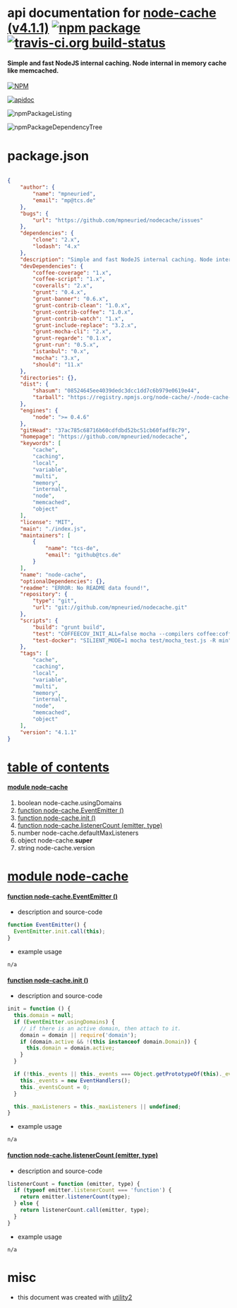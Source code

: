 # api documentation for  [node-cache (v4.1.1)](https://github.com/mpneuried/nodecache)  [![npm package](https://img.shields.io/npm/v/npmdoc-node-cache.svg?style=flat-square)](https://www.npmjs.org/package/npmdoc-node-cache) [![travis-ci.org build-status](https://api.travis-ci.org/npmdoc/node-npmdoc-node-cache.svg)](https://travis-ci.org/npmdoc/node-npmdoc-node-cache)
#### Simple and fast NodeJS internal caching. Node internal in memory cache like memcached.

[![NPM](https://nodei.co/npm/node-cache.png?downloads=true)](https://www.npmjs.com/package/node-cache)

[![apidoc](https://npmdoc.github.io/node-npmdoc-node-cache/build/screenCapture.buildNpmdoc.browser.%252Fhome%252Ftravis%252Fbuild%252Fnpmdoc%252Fnode-npmdoc-node-cache%252Ftmp%252Fbuild%252Fapidoc.html.png)](https://npmdoc.github.io/node-npmdoc-node-cache/build/apidoc.html)

![npmPackageListing](https://npmdoc.github.io/node-npmdoc-node-cache/build/screenCapture.npmPackageListing.svg)

![npmPackageDependencyTree](https://npmdoc.github.io/node-npmdoc-node-cache/build/screenCapture.npmPackageDependencyTree.svg)



# package.json

```json

{
    "author": {
        "name": "mpneuried",
        "email": "mp@tcs.de"
    },
    "bugs": {
        "url": "https://github.com/mpneuried/nodecache/issues"
    },
    "dependencies": {
        "clone": "2.x",
        "lodash": "4.x"
    },
    "description": "Simple and fast NodeJS internal caching. Node internal in memory cache like memcached.",
    "devDependencies": {
        "coffee-coverage": "1.x",
        "coffee-script": "1.x",
        "coveralls": "2.x",
        "grunt": "0.4.x",
        "grunt-banner": "0.6.x",
        "grunt-contrib-clean": "1.0.x",
        "grunt-contrib-coffee": "1.0.x",
        "grunt-contrib-watch": "1.x",
        "grunt-include-replace": "3.2.x",
        "grunt-mocha-cli": "2.x",
        "grunt-regarde": "0.1.x",
        "grunt-run": "0.5.x",
        "istanbul": "0.x",
        "mocha": "3.x",
        "should": "11.x"
    },
    "directories": {},
    "dist": {
        "shasum": "08524645ee4039dedc3dcc1dd7c6b979e0619e44",
        "tarball": "https://registry.npmjs.org/node-cache/-/node-cache-4.1.1.tgz"
    },
    "engines": {
        "node": ">= 0.4.6"
    },
    "gitHead": "37ac785c68716b60cdfdbd52bc51cb60fadf8c79",
    "homepage": "https://github.com/mpneuried/nodecache",
    "keywords": [
        "cache",
        "caching",
        "local",
        "variable",
        "multi",
        "memory",
        "internal",
        "node",
        "memcached",
        "object"
    ],
    "license": "MIT",
    "main": "./index.js",
    "maintainers": [
        {
            "name": "tcs-de",
            "email": "github@tcs.de"
        }
    ],
    "name": "node-cache",
    "optionalDependencies": {},
    "readme": "ERROR: No README data found!",
    "repository": {
        "type": "git",
        "url": "git://github.com/mpneuried/nodecache.git"
    },
    "scripts": {
        "build": "grunt build",
        "test": "COFFEECOV_INIT_ALL=false mocha --compilers coffee:coffee-script/register --require coffee-coverage/register-istanbul _src/test/mocha_test.coffee -R spec",
        "test-docker": "SILIENT_MODE=1 mocha test/mocha_test.js -R min"
    },
    "tags": [
        "cache",
        "caching",
        "local",
        "variable",
        "multi",
        "memory",
        "internal",
        "node",
        "memcached",
        "object"
    ],
    "version": "4.1.1"
}
```



# <a name="apidoc.tableOfContents"></a>[table of contents](#apidoc.tableOfContents)

#### [module node-cache](#apidoc.module.node-cache)
1.  boolean <span class="apidocSignatureSpan">node-cache.</span>usingDomains
1.  [function <span class="apidocSignatureSpan">node-cache.</span>EventEmitter ()](#apidoc.element.node-cache.EventEmitter)
1.  [function <span class="apidocSignatureSpan">node-cache.</span>init ()](#apidoc.element.node-cache.init)
1.  [function <span class="apidocSignatureSpan">node-cache.</span>listenerCount (emitter, type)](#apidoc.element.node-cache.listenerCount)
1.  number <span class="apidocSignatureSpan">node-cache.</span>defaultMaxListeners
1.  object <span class="apidocSignatureSpan">node-cache.</span>__super__
1.  string <span class="apidocSignatureSpan">node-cache.</span>version



# <a name="apidoc.module.node-cache"></a>[module node-cache](#apidoc.module.node-cache)

#### <a name="apidoc.element.node-cache.EventEmitter"></a>[function <span class="apidocSignatureSpan">node-cache.</span>EventEmitter ()](#apidoc.element.node-cache.EventEmitter)
- description and source-code
```javascript
function EventEmitter() {
  EventEmitter.init.call(this);
}
```
- example usage
```shell
n/a
```

#### <a name="apidoc.element.node-cache.init"></a>[function <span class="apidocSignatureSpan">node-cache.</span>init ()](#apidoc.element.node-cache.init)
- description and source-code
```javascript
init = function () {
  this.domain = null;
  if (EventEmitter.usingDomains) {
    // if there is an active domain, then attach to it.
    domain = domain || require('domain');
    if (domain.active && !(this instanceof domain.Domain)) {
      this.domain = domain.active;
    }
  }

  if (!this._events || this._events === Object.getPrototypeOf(this)._events) {
    this._events = new EventHandlers();
    this._eventsCount = 0;
  }

  this._maxListeners = this._maxListeners || undefined;
}
```
- example usage
```shell
n/a
```

#### <a name="apidoc.element.node-cache.listenerCount"></a>[function <span class="apidocSignatureSpan">node-cache.</span>listenerCount (emitter, type)](#apidoc.element.node-cache.listenerCount)
- description and source-code
```javascript
listenerCount = function (emitter, type) {
  if (typeof emitter.listenerCount === 'function') {
    return emitter.listenerCount(type);
  } else {
    return listenerCount.call(emitter, type);
  }
}
```
- example usage
```shell
n/a
```



# misc
- this document was created with [utility2](https://github.com/kaizhu256/node-utility2)
